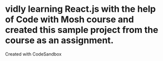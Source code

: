 # vidly learning React.js with the help of Code with Mosh course and created this sample project from the course as an assignment.
Created with CodeSandbox
